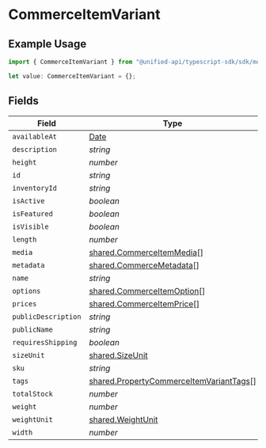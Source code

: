 # CommerceItemVariant

## Example Usage

```typescript
import { CommerceItemVariant } from "@unified-api/typescript-sdk/sdk/models/shared";

let value: CommerceItemVariant = {};
```

## Fields

| Field                                                                                                     | Type                                                                                                      | Required                                                                                                  | Description                                                                                               |
| --------------------------------------------------------------------------------------------------------- | --------------------------------------------------------------------------------------------------------- | --------------------------------------------------------------------------------------------------------- | --------------------------------------------------------------------------------------------------------- |
| `availableAt`                                                                                             | [Date](https://developer.mozilla.org/en-US/docs/Web/JavaScript/Reference/Global_Objects/Date)             | :heavy_minus_sign:                                                                                        | N/A                                                                                                       |
| `description`                                                                                             | *string*                                                                                                  | :heavy_minus_sign:                                                                                        | N/A                                                                                                       |
| `height`                                                                                                  | *number*                                                                                                  | :heavy_minus_sign:                                                                                        | N/A                                                                                                       |
| `id`                                                                                                      | *string*                                                                                                  | :heavy_minus_sign:                                                                                        | N/A                                                                                                       |
| `inventoryId`                                                                                             | *string*                                                                                                  | :heavy_minus_sign:                                                                                        | N/A                                                                                                       |
| `isActive`                                                                                                | *boolean*                                                                                                 | :heavy_minus_sign:                                                                                        | N/A                                                                                                       |
| `isFeatured`                                                                                              | *boolean*                                                                                                 | :heavy_minus_sign:                                                                                        | N/A                                                                                                       |
| `isVisible`                                                                                               | *boolean*                                                                                                 | :heavy_minus_sign:                                                                                        | N/A                                                                                                       |
| `length`                                                                                                  | *number*                                                                                                  | :heavy_minus_sign:                                                                                        | N/A                                                                                                       |
| `media`                                                                                                   | [shared.CommerceItemMedia](../../../sdk/models/shared/commerceitemmedia.md)[]                             | :heavy_minus_sign:                                                                                        | N/A                                                                                                       |
| `metadata`                                                                                                | [shared.CommerceMetadata](../../../sdk/models/shared/commercemetadata.md)[]                               | :heavy_minus_sign:                                                                                        | N/A                                                                                                       |
| `name`                                                                                                    | *string*                                                                                                  | :heavy_minus_sign:                                                                                        | N/A                                                                                                       |
| `options`                                                                                                 | [shared.CommerceItemOption](../../../sdk/models/shared/commerceitemoption.md)[]                           | :heavy_minus_sign:                                                                                        | N/A                                                                                                       |
| `prices`                                                                                                  | [shared.CommerceItemPrice](../../../sdk/models/shared/commerceitemprice.md)[]                             | :heavy_minus_sign:                                                                                        | N/A                                                                                                       |
| `publicDescription`                                                                                       | *string*                                                                                                  | :heavy_minus_sign:                                                                                        | N/A                                                                                                       |
| `publicName`                                                                                              | *string*                                                                                                  | :heavy_minus_sign:                                                                                        | N/A                                                                                                       |
| `requiresShipping`                                                                                        | *boolean*                                                                                                 | :heavy_minus_sign:                                                                                        | N/A                                                                                                       |
| `sizeUnit`                                                                                                | [shared.SizeUnit](../../../sdk/models/shared/sizeunit.md)                                                 | :heavy_minus_sign:                                                                                        | N/A                                                                                                       |
| `sku`                                                                                                     | *string*                                                                                                  | :heavy_minus_sign:                                                                                        | N/A                                                                                                       |
| `tags`                                                                                                    | [shared.PropertyCommerceItemVariantTags](../../../sdk/models/shared/propertycommerceitemvarianttags.md)[] | :heavy_minus_sign:                                                                                        | N/A                                                                                                       |
| `totalStock`                                                                                              | *number*                                                                                                  | :heavy_minus_sign:                                                                                        | N/A                                                                                                       |
| `weight`                                                                                                  | *number*                                                                                                  | :heavy_minus_sign:                                                                                        | N/A                                                                                                       |
| `weightUnit`                                                                                              | [shared.WeightUnit](../../../sdk/models/shared/weightunit.md)                                             | :heavy_minus_sign:                                                                                        | N/A                                                                                                       |
| `width`                                                                                                   | *number*                                                                                                  | :heavy_minus_sign:                                                                                        | N/A                                                                                                       |